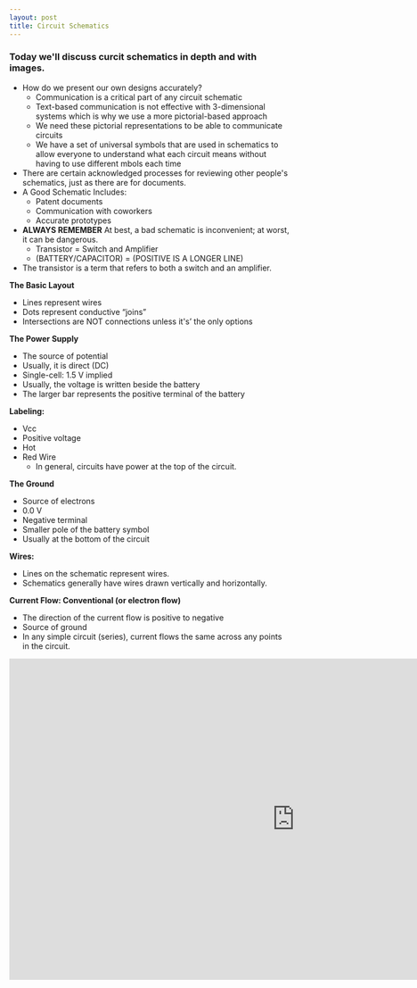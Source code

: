 ```yaml
---
layout: post
title: Circuit Schematics
---
```


### Today we'll discuss curcit schematics in depth and with images.

- How do we present our own designs accurately?
  - Communication is a critical part of any circuit schematic
  - Text-based communication is not effective with 3-dimensional systems which is why we use a more pictorial-based approach
  - We need these pictorial representations to be able to communicate circuits
  - We have a set of universal symbols that are used in schematics to allow everyone to understand what each circuit means without having to use different mbols each time
- There are certain acknowledged processes for reviewing other people's schematics, just as there are for documents.
- A Good Schematic Includes:
  - Patent documents
  - Communication with coworkers
  - Accurate prototypes
- **ALWAYS REMEMBER** At best, a bad schematic is inconvenient; at worst, it can be dangerous.
  - Transistor = Switch and Amplifier
  - (BATTERY/CAPACITOR) = (POSITIVE IS A LONGER LINE)
- The transistor is a term that refers to both a switch and an amplifier.

**The Basic Layout**

- Lines represent wires
- Dots represent conductive “joins”
- Intersections are NOT connections unless it's’ the only options

**The Power Supply**

- The source of potential
- Usually, it is direct (DC)
- Single-cell: 1.5 V implied
- Usually, the voltage is written beside the battery
- The larger bar represents the positive terminal of the battery

**Labeling:**

- Vcc
- Positive voltage
- Hot
- Red Wire
  - In general, circuits have power at the top of the circuit.

**The Ground**

- Source of electrons
- 0.0 V
- Negative terminal
- Smaller pole of the battery symbol
- Usually at the bottom of the circuit

**Wires:**

- Lines on the schematic represent wires.
- Schematics generally have wires drawn vertically and horizontally.

**Current Flow: Conventional (or electron flow)**

- The direction of the current flow is positive to negative
- Source of ground
- In any simple circuit (series), current flows the same across any points in the circuit.

<iframe src="https://s3.us-west-2.amazonaws.com/secure.notion-static.com/e705fd54-5b5d-4fde-b36f-00556221f5b9/Untitled.png?X-Amz-Algorithm=AWS4-HMAC-SHA256&X-Amz-Content-Sha256=UNSIGNED-PAYLOAD&X-Amz-Credential=AKIAT73L2G45EIPT3X45%2F20220619%2Fus-west-2%2Fs3%2Faws4_request&X-Amz-Date=20220619T134657Z&X-Amz-Expires=86400&X-Amz-Signature=76700b96760be758a12f70441625972b22fb7d9b498e277445e6008cd56d1a0c&X-Amz-SignedHeaders=host&response-content-disposition=filename%20%3D%22Untitled.png%22&x-id=GetObject" scrolling="no" frameborder="0" allowfullscreen width="1024" height="576"></iframe>
